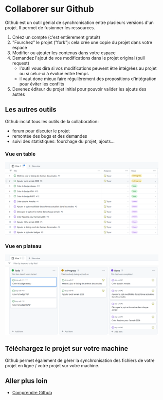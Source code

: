 # Collaborer sur Github

Github est un outil génial de synchronisation entre plusieurs versions d'un projet. Il permet de fusionner les ressources.


1. Créez un compte (c'est entièrement gratuit)
1. "Fourchez" le projet ("fork"): cela crée une copie du projet dans votre espace
1. Modifier ou ajouter les contenus dans votre espace
1. Demandez l'ajout de vos modifications dans le projet original (pull request)
    * l'outil vous dira si vos modifications peuvent être intégrées au projet ou si celui-ci à évolué entre temps
    * il vaut donc mieux faire régulièrement des propositions d'intégration pour éviter les conflits
1. Devenez éditeur du projet initial pour pouvoir valider les ajouts des autres

## Les autres outils

Github inclut tous les outils de la collaboration:

* forum pour discuter le projet
* remontée des bugs et des demandes
* suivi des statistiques: fourchage du projet, ajouts...

### Vue en table
![Table](./suiviProjetTable.png)

### Vue en plateau
![Board](./suiviProjetBoard.png)

## Téléchargez le projet sur votre machine

Github permet également de gérer la synchronisation des fichiers de votre projet en ligne / votre projet sur votre machine.

## Aller plus loin

* [Comprendre Github](https://www.hostinger.fr/tutoriels/github-cest-quoi-et-comment-lutiliser)


